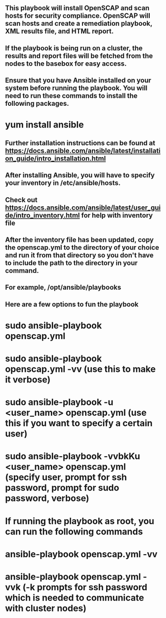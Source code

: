 ## This playbook will install OpenSCAP and scan hosts for security compliance.  OpenSCAP will scan hosts and create a remediation playbook, XML results file, and HTML report.  

## If the playbook is being run on a cluster, the results and report files will be fetched from the nodes to the basebox for easy access.

## Ensure that you have Ansible installed on your system before running the playbook.  You will need to run these commands to install the following packages.  

# yum install ansible

## Further installation instructions can be found at https://docs.ansible.com/ansible/latest/installation_guide/intro_installation.html

## After installing Ansible, you will have to specify your inventory in /etc/ansible/hosts.
## Check out https://docs.ansible.com/ansible/latest/user_guide/intro_inventory.html for help with inventory file

## After the inventory file has been updated, copy the openscap.yml to the directory of your choice and run it from that directory so you don't have to include the path to the directory in your command.
## For example, /opt/ansible/playbooks

## Here are a few options to fun the playbook

# sudo ansible-playbook openscap.yml
# sudo ansible-playbook openscap.yml -vv  (use this to make it verbose)
# sudo ansible-playbook -u <user_name> openscap.yml  (use this if you want to specify a certain user)
# sudo ansible-playbook -vvbkKu <user_name> openscap.yml (specify user, prompt for ssh password, prompt for sudo password, verbose)

# If running the playbook as root, you can run the following commands
# ansible-playbook openscap.yml -vv
# ansible-playbook openscap.yml -vvk (-k prompts for ssh password which is needed to communicate with cluster nodes)
